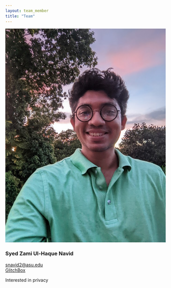 ```yaml
---
layout: team_member
title: "Team"
---
```


<!-- Put your own picture in the appropriate directory and change the src below -->
<img src="/assets/img/members/graduate/phd/navid.jpg" alt="" class="team-individual-img" />

<!-- Write your name in the following line -->
### Syed Zami Ul-Haque Navid

<!-- For the social container, change the href of the links and the text to show for link. If you don't want to share all the links below, you can remove them. Same if you want to add new -->
<div class="team-social-container">
  <i class="fa fa-envelope"></i>
  <a href="mailto:snavid2@asu.edu" target="_blank" class="team-social-container-link">snavid2@asu.edu</a>
</div>

<!-- <div class="team-social-container">
  <i class="fa fa-globe"></i>
  <a href="" target="_blank" class="team-social-container-link"></a>
</div> -->
<div class="team-social-container">
  <i class="fa fa-github"></i>
  <a href="https://github.com/GlitchBox" target="_blank" class="team-social-container-link">GlitchBox</a>
</div>

<div class="hline mt-10"></div>

<!-- write your bio here, like you write in md files -->
Interested in privacy